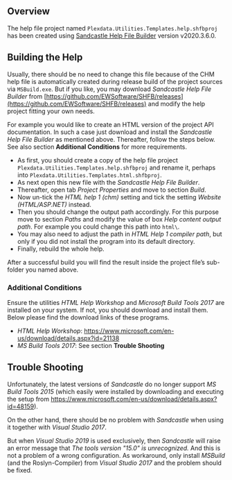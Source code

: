 ## Overview

The help file project named `Plexdata.Utilities.Templates.help.shfbproj` has been created using 
[Sandcastle Help File Builder](http://ewsoftware.github.io/SHFB) version v2020.3.6.0.

## Building the Help

Usually, there should be no need to change this file because of the CHM help file is automatically 
created during release build of the project sources via `MSBuild.exe`. But if you like, you may 
download _Sandcastle Help File Builder_ from [https://github.com/EWSoftware/SHFB/releases](https://github.com/EWSoftware/SHFB/releases) 
and modify the help project fitting your own needs.

For example you would like to create an HTML version of the project API documentation. In such a 
case just download and install the _Sandcastle Help File Builder_ as mentioned above. Thereafter, 
follow the steps below. See also section **Additional Conditions** for more requirements.

* As first, you should create a copy of the help file project `Plexdata.Utilities.Templates.help.shfbproj` 
  and rename it, perhaps into `Plexdata.Utilities.Templates.html.shfbproj`. 
* As next open this new file with the _Sandcastle Help File Builder_.
* Thereafter, open tab _Project Properties_ and move to section _Build_. 
* Now un-tick the _HTML help 1 (chm)_ setting and tick the setting _Website (HTML/ASP.NET)_ instead.
* Then you should change the output path accordingly. For this purpose move to section _Paths_ and modify 
  the value of box _Help content output path_. For example you could change this path into `html\`. 
* You may also need to adjust the path in _HTML Help 1 compiler path_, but only if you did not install 
  the program into its default directory. 
* Finally, rebuild the whole help.

After a successful build you will find the result inside the project file’s sub-folder you named above.

### Additional Conditions

Ensure the utilities _HTML Help Workshop_ and _Microsoft Build Tools 2017_ are installed on your system. 
If not, you should download and install them. Below please find the download links of these programs.

* _HTML Help Workshop_: https://www.microsoft.com/en-us/download/details.aspx?id=21138
* _MS Build Tools 2017_: See section **Trouble Shooting**

## Trouble Shooting

Unfortunately, the latest versions of _Sandcastle_ do no longer support _MS Build Tools 2015_ (which easily 
were installed by downloading and executing the setup from https://www.microsoft.com/en-us/download/details.aspx?id=48159). 

On the other hand, there should be no problem with _Sandcastle_ when using it together with _Visual Studio 2017_.

But when _Visual Studio 2019_ is used exclusively, then _Sandcastle_ will raise an error message that _The 
tools version "15.0" is unrecognized._ And this is not a problem of a wrong configuration. As workaround, 
only install _MSBuild_ (and the Roslyn-Compiler) from _Visual Studio 2017_ and the problem should be fixed.

